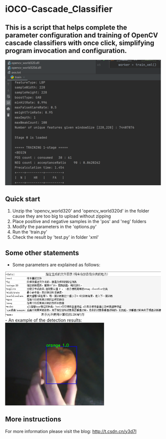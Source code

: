 # iOCO-Cascade_Classifier
This is a script that helps complete the parameter configuration and training of OpenCV cascade classifiers with once click, simplifying program invocation and configuration.
---
<img src="./figures/process.png" width="640" />

## Quick start
1. Unzip the 'opencv_world320' and 'opencv_world320d' in the folder cause they are too big to upload without zipping
2. Place positive and negative samples in the 'pos' and 'neg' folders
3. Modify the parameters in the 'options.py'
4. Run the 'train.py'
5. Check the result by 'test.py' in folder 'xml'

## Some other statements
- Some parameters are explained as follows:
<img src="./figures/parameters_description.png" />
- An example of the detection results:
<img src="./figures/result.png" width="320" />

## More instructions
For more information please visit the blog: <http://t.csdn.cn/y3d7l>
